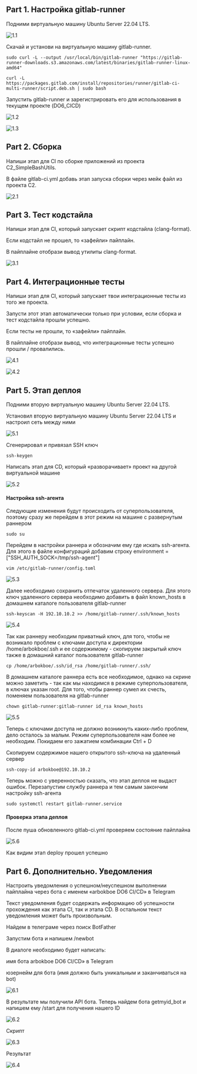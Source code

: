 ## Part 1. Настройка gitlab-runner

Подними виртуальную машину Ubuntu Server 22.04 LTS.

![1.1](image/1.1.png)

Скачай и установи на виртуальную машину gitlab-runner.

    sudo curl -L --output /usr/local/bin/gitlab-runner "https://gitlab-runner-downloads.s3.amazonaws.com/latest/binaries/gitlab-runner-linux-amd64"

    curl -L https://packages.gitlab.com/install/repositories/runner/gitlab-ci-multi-runner/script.deb.sh | sudo bash

Запустить gitlab-runner и зарегистрировать его для использования в текущем проекте (DO6_CICD)

![1.2](image/1.2.png)

![1.3](image/1.3.png)

## Part 2. Сборка

Напиши этап для CI по сборке приложений из проекта C2_SimpleBashUtils.

В файле gitlab-ci.yml добавь этап запуска сборки через мейк файл из проекта C2.

![2.1](image/2.1.png)

## Part 3. Тест кодстайла

Напиши этап для CI, который запускает скрипт кодстайла (clang-format).

Если кодстайл не прошел, то «зафейли» пайплайн.

В пайплайне отобрази вывод утилиты clang-format.

![3.1](image/3.1.png)

## Part 4. Интеграционные тесты

Напиши этап для CI, который запускает твои интеграционные тесты из того же проекта.

Запусти этот этап автоматически только при условии, если сборка и тест кодстайла прошли успешно.

Если тесты не прошли, то «зафейли» пайплайн.

В пайплайне отобрази вывод, что интеграционные тесты успешно прошли / провалились.

![4.1](image/4.1.png)

![4.2](image/4.2.png)

## Part 5. Этап деплоя

Подними вторую виртуальную машину Ubuntu Server 22.04 LTS.

Установил вторую виртуальную машину Ubuntu Server 22.04 LTS и настроил сеть между ними

![5.1](image/5.1.png)

Cгенерировал и привязал SSH ключ 

    ssh-keygen
    
Написать этап для CD, который «разворачивает» проект на другой виртуальной машине

![5.2](image/5.2.png)

#### Настройка ssh-агента

Следующие изменения будут происходить от суперпользователя, поэтому сразу же перейдем в этот режим на машине с развернутым раннером


    sudo su
    
Перейдем в настройки раннера и обозначим ему где искать ssh-агента. Для этого в файле конфигураций добавим строку environment = ["SSH_AUTH_SOCK=/tmp/ssh-agent"]
    
    vim /etc/gitlab-runner/config.toml
    
![5.3](image/5.3.png)

Далее необходимо сохранить отпечаток удаленного сервера. Для этого ключ удаленного сервера необходимо добавить в файл known_hosts в домашнем каталоге пользователя gitlab-runner

    ssh-keyscan -H 192.10.10.2 >> /home/gitlab-runner/.ssh/known_hosts
    
![5.4](image/5.4.png)

Так как раннеру необходим приватный ключ, для того, чтобы не возникало проблем с ключами доступа к директории /home/arbokboe/.ssh и ее содержимому - скопируем закрытый ключ также в домашний каталог пользователя gitlab-runner

    cp /home/arbokboe/.ssh/id_rsa /home/gitlab-runner/.ssh/
    
    
В домашнем каталоге раннера есть все необходимое, однако на скрине можно заметить - так как мы находимся в режиме суперпользователя, в ключах указан root. Для того, чтобы раннер сумел их счесть, поменяем пользователя на gitlab-runner

    chown gitlab-runner:gitlab-runner id_rsa known_hosts 
       
![5.5](image/5.5.png)

Теперь с ключами доступа не должно возникнуть каких-либо проблем, дело осталось за малым. Режим суперпользователя нам более не необходим. Покидаем его зажатием комбинации Ctrl + D

  Скопируем содержимое нашего открытого ssh-ключа на удаленный сервер

    ssh-copy-id arbokboe@192.10.10.2
    
Теперь можно с уверенностью сказать, что этап деплоя не выдаст ошибок. Перезапустим службу раннера и тем самым закончим настройку ssh-агента

    sudo systemctl restart gitlab-runner.service

#### Проверка этапа деплоя

После пуша обновленного gitlab-ci.yml проверяем состояние пайплайна

![5.6](image/5.6.png)

Как видим этап deploy прошел успешно

## Part 6. Дополнительно. Уведомления

Настроить уведомления о успешном/неуспешном выполнении пайплайна через бота с именем «arbokboe DO6 CI/CD» в Telegram

Текст уведомления будет содержать информацию об успешности прохождения как этапа CI, так и этапа CD.
В остальном текст уведомления может быть произвольным.

Найдем в телеграме через поиск BotFather

Запустим бота и напишем /newbot

В диалоге необходимо будет написать:

имя бота arbokboe DO6 CI/CD» в Telegram

юзернейм для бота (имя должно быть уникальным и заканчиваться на bot)

![6.1](image/6.1.png)

В результате мы получили API бота. Теперь найдем бота getmyid_bot и напишем ему /start для получения нашего ID

![6.2](image/6.2.png)

Скрипт 

![6.3](image/6.3.png)

Результат

![6.4](image/6.4.png)
